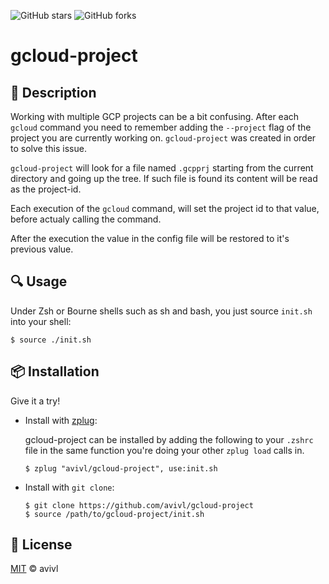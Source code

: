 [license-link]: http://avivl.mit-license.org
![GitHub stars](https://img.shields.io/github/stars/avivl/gcloud-project.svg?style=plastic)
![GitHub forks](https://img.shields.io/github/forks/avivl/gcloud-project.svg?style=plastic)
# gcloud-project

## :memo: Description

Working with multiple GCP projects can be a bit confusing. After each `gcloud` command you need to remember adding the `--project` flag of the project you are currently working on. `gcloud-project` was created in order to solve this issue.


`gcloud-project` will look for a file named `.gcpprj` starting from the current directory and going up the tree.
If such file is found its content will be read as the project-id.

Each execution of the `gcloud` command, will set the project id to that value, before actualy calling the command.

After the execution the value in the config file will be restored to it's previous value.

## :mag: Usage

Under Zsh or Bourne shells such as sh and bash, you just source `init.sh` into your shell:

```console
$ source ./init.sh
```
## :package: Installation

Give it a try!

- Install with [zplug](https://github.com/b4b4r07/zplug):

	gcloud-project can be installed by adding the following to your `.zshrc` file in the same function you're doing your other `zplug load` calls in.

	```console
	$ zplug "avivl/gcloud-project", use:init.sh
	```

- Install with `git clone`:

	```console
	$ git clone https://github.com/avivl/gcloud-project
	$ source /path/to/gcloud-project/init.sh
	```

## :ticket: License

[MIT][license-link] :copyright: avivl

